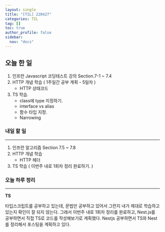 ```yaml
---
layout: single
title: "[TIL] 220427"
categories: TIL
tag: []
toc: true
author_profile: false
sidebar:
  nav: "docs"
---
```


## 오늘 한 일

1. 인프런 Javascript 코딩테스트 강의 Section.7-1 ~ 7.4
2. HTTP 개념 학습 ( 1주일간 공부 계획 - 5일차 )
   - HTTP 상태코드
3. TS 학습.
   - class에 type 지정하기.
   - interface vs alias
   - 함수 타입 지정.
   - Narrowing

### 내일 할 일

---

1. 인프런 알고리즘 Section 7.5 ~ 7.8
2. HTTP 개념 학습
   - HTTP 헤더
3. TS 학습 ( 이번주 내로 1회차 정리 완료하기. )

### 오늘 하루 정리

---

**TS**

타입스크립트를 공부하고 있는데, 문법만 공부하고 있어서 그런지 내가 제대로 학습하고 있는지 확인이 잘 되지 않는다. 그래서 이번주 내로 1회차 정리를 완료하고, Nest.js를 공부하면서 직접 TS로 코드를 작성해보기로 계획했다. Nestjs 공부하면서 TS와 Nest를 정리해서 포스팅을 계획하고 있다.

